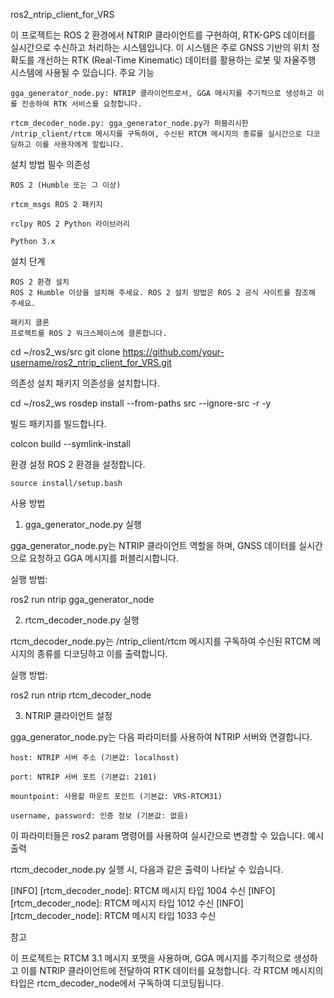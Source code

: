 ros2_ntrip_client_for_VRS

이 프로젝트는 ROS 2 환경에서 NTRIP 클라이언트를 구현하여, RTK-GPS 데이터를 실시간으로 수신하고 처리하는 시스템입니다. 이 시스템은 주로 GNSS 기반의 위치 정확도를 개선하는 RTK (Real-Time Kinematic) 데이터를 활용하는 로봇 및 자율주행 시스템에 사용될 수 있습니다.
주요 기능

    gga_generator_node.py: NTRIP 클라이언트로서, GGA 메시지를 주기적으로 생성하고 이를 전송하여 RTK 서비스를 요청합니다.

    rtcm_decoder_node.py: gga_generator_node.py가 퍼블리시한 /ntrip_client/rtcm 메시지를 구독하여, 수신된 RTCM 메시지의 종류를 실시간으로 디코딩하고 이를 사용자에게 알립니다.

설치 방법
필수 의존성

    ROS 2 (Humble 또는 그 이상)

    rtcm_msgs ROS 2 패키지

    rclpy ROS 2 Python 라이브러리

    Python 3.x

설치 단계

    ROS 2 환경 설치
    ROS 2 Humble 이상을 설치해 주세요. ROS 2 설치 방법은 ROS 2 공식 사이트를 참조해 주세요.

    패키지 클론
    프로젝트를 ROS 2 워크스페이스에 클론합니다.

cd ~/ros2_ws/src
git clone https://github.com/your-username/ros2_ntrip_client_for_VRS.git

의존성 설치
패키지 의존성을 설치합니다.

cd ~/ros2_ws
rosdep install --from-paths src --ignore-src -r -y

빌드
패키지를 빌드합니다.

colcon build --symlink-install

환경 설정
ROS 2 환경을 설정합니다.

    source install/setup.bash

사용 방법
1. gga_generator_node.py 실행

gga_generator_node.py는 NTRIP 클라이언트 역할을 하며, GNSS 데이터를 실시간으로 요청하고 GGA 메시지를 퍼블리시합니다.

실행 방법:

ros2 run ntrip gga_generator_node

2. rtcm_decoder_node.py 실행

rtcm_decoder_node.py는 /ntrip_client/rtcm 메시지를 구독하여 수신된 RTCM 메시지의 종류를 디코딩하고 이를 출력합니다.

실행 방법:

ros2 run ntrip rtcm_decoder_node

3. NTRIP 클라이언트 설정

gga_generator_node.py는 다음 파라미터를 사용하여 NTRIP 서버와 연결합니다.

    host: NTRIP 서버 주소 (기본값: localhost)

    port: NTRIP 서버 포트 (기본값: 2101)

    mountpoint: 사용할 마운트 포인트 (기본값: VRS-RTCM31)

    username, password: 인증 정보 (기본값: 없음)

이 파라미터들은 ros2 param 명령어를 사용하여 실시간으로 변경할 수 있습니다.
예시 출력

rtcm_decoder_node.py 실행 시, 다음과 같은 출력이 나타날 수 있습니다.

[INFO] [rtcm_decoder_node]: RTCM 메시지 타입 1004 수신
[INFO] [rtcm_decoder_node]: RTCM 메시지 타입 1012 수신
[INFO] [rtcm_decoder_node]: RTCM 메시지 타입 1033 수신

참고

이 프로젝트는 RTCM 3.1 메시지 포맷을 사용하며, GGA 메시지를 주기적으로 생성하고 이를 NTRIP 클라이언트에 전달하여 RTK 데이터를 요청합니다. 각 RTCM 메시지의 타입은 rtcm_decoder_node에서 구독하여 디코딩됩니다.
